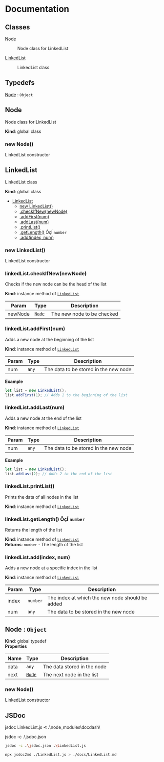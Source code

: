 # Documentation 

## Classes

<dl>
<dt><a href="#Node">Node</a></dt>
<dd><p>Node class for LinkedList</p>
</dd>
<dt><a href="#LinkedList">LinkedList</a></dt>
<dd><p>LinkedList class</p>
</dd>
</dl>

## Typedefs

<dl>
<dt><a href="#Node">Node</a> : <code>Object</code></dt>
<dd></dd>
</dl>

<a name="Node"></a>

## Node
Node class for LinkedList

**Kind**: global class  
<a name="new_Node_new"></a>

### new Node()
LinkedList constructor

<a name="LinkedList"></a>

## LinkedList
LinkedList class

**Kind**: global class

* [LinkedList](#LinkedList)
    * [new LinkedList()](#new_LinkedList_new)
    * [.checkIfNew(newNode)](#LinkedList+checkIfNew)
    * [.addFirst(num)](#LinkedList+addFirst)
    * [.addLast(num)](#LinkedList+addLast)
    * [.printList()](#LinkedList+printList)
    * [.getLength()](#LinkedList+getLength) Ôçĺ <code>number</code>
    * [.add(index, num)](#LinkedList+add)

<a name="new_LinkedList_new"></a>

### new LinkedList()
LinkedList constructor

<a name="LinkedList+checkIfNew"></a>

### linkedList.checkIfNew(newNode)
Checks if the new node can be the head of the list

**Kind**: instance method of [<code>LinkedList</code>](#LinkedList)

| Param | Type | Description |
| --- | --- | --- |
| newNode | [<code>Node</code>](#Node) | The new node to be checked |

<a name="LinkedList+addFirst"></a>

### linkedList.addFirst(num)
Adds a new node at the beginning of the list

**Kind**: instance method of [<code>LinkedList</code>](#LinkedList)

| Param | Type | Description |
| --- | --- | --- |
| num | <code>any</code> | The data to be stored in the new node |

**Example**
```js
let list = new LinkedList();
list.addFirst(1); // Adds 1 to the beginning of the list
```
<a name="LinkedList+addLast"></a>

### linkedList.addLast(num)
Adds a new node at the end of the list

**Kind**: instance method of [<code>LinkedList</code>](#LinkedList)

| Param | Type | Description |
| --- | --- | --- |
| num | <code>any</code> | The data to be stored in the new node |

**Example**
```js
let list = new LinkedList();
list.addLast(2); // Adds 2 to the end of the list
```
<a name="LinkedList+printList"></a>

### linkedList.printList()
Prints the data of all nodes in the list

**Kind**: instance method of [<code>LinkedList</code>](#LinkedList)  
<a name="LinkedList+getLength"></a>

### linkedList.getLength() Ôçĺ <code>number</code>
Returns the length of the list

**Kind**: instance method of [<code>LinkedList</code>](#LinkedList)  
**Returns**: <code>number</code> - The length of the list  
<a name="LinkedList+add"></a>

### linkedList.add(index, num)
Adds a new node at a specific index in the list

**Kind**: instance method of [<code>LinkedList</code>](#LinkedList)

| Param | Type | Description |
| --- | --- | --- |
| index | <code>number</code> | The index at which the new node should be added |
| num | <code>any</code> | The data to be stored in the new node |

<a name="Node"></a>

## Node : <code>Object</code>
**Kind**: global typedef  
**Properties**

| Name | Type | Description |
| --- | --- | --- |
| data | <code>any</code> | The data stored in the node |
| next | [<code>Node</code>](#Node) | The next node in the list |

<a name="new_Node_new"></a>

### new Node()
LinkedList constructor


## JSDoc
jsdoc LinkedList.js -t .\node_modules\docdash\

jsdoc -c .\jsdoc.json

```sh
jsdoc -c .\jsdoc.json .\LinkedList.js
```

```sh
npx jsdoc2md ./LinkedList.js > ./docs/LinkedList.md
```
